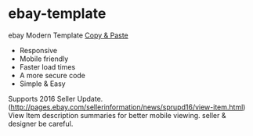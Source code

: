 # ebay-template  
ebay Modern Template 
[Copy & Paste](https://raw.githubusercontent.com/kenhrmt/ebay-template/master/index.html)
 
  
* Responsive
* Mobile friendly
* Faster load times
* A more secure code
* Simple & Easy

Supports 2016 Seller Update.(http://pages.ebay.com/sellerinformation/news/sprupd16/view-item.html)  
View Item description summaries for better mobile viewing.
seller & designer be careful.
